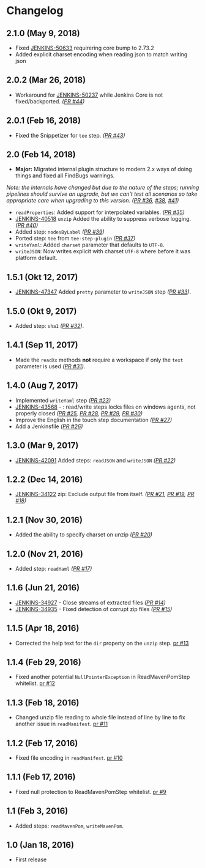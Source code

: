 # Changelog

## 2.1.0 (May 9, 2018)
* Fixed [JENKINS-50633](https://issues.jenkins-ci.org/browse/JENKINS-50633) requirering core bump to 2.73.2
* Added explicit charset encoding when reading json to match writing json

## 2.0.2 (Mar 26, 2018)
* Workaround for [JENKINS-50237](https://issues.jenkins-ci.org/browse/JENKINS-50237) while Jenkins Core is not fixed/backported. _([PR #44](https://github.com/jenkinsci/pipeline-utility-steps-plugin/pull/44))_

## 2.0.1 (Feb 16, 2018)
* Fixed the Snippetizer for `tee` step. _([PR #43](https://github.com/jenkinsci/pipeline-utility-steps-plugin/pull/43))_

## 2.0 (Feb 14, 2018)
* __Major:__ Migrated internal plugin structure to modern 2.x ways of doing things and fixed all FindBugs warnings.

_Note: the internals have changed but due to the nature of the steps; running pipelines should survive an upgrade, but we can't test all scenarios so take appropriate care when upgrading to this version._ _([PR #36](https://github.com/jenkinsci/pipeline-utility-steps-plugin/pull/36), [#38](https://github.com/jenkinsci/pipeline-utility-steps-plugin/pull/38), [#41](https://github.com/jenkinsci/pipeline-utility-steps-plugin/pull/41))_
* `readProperties`: Added support for interpolated variables. _([PR #35](https://github.com/jenkinsci/pipeline-utility-steps-plugin/pull/35))_
* [JENKINS-40518](https://issues.jenkins-ci.org/browse/JENKINS-40518) `unzip` Added the ability to suppress verbose logging. _([PR #40](https://github.com/jenkinsci/pipeline-utility-steps-plugin/pull/40))_
* Added step: `nodesByLabel` _([PR #39](https://github.com/jenkinsci/pipeline-utility-steps-plugin/pull/39))_
* Ported step: `tee` from `tee-step-plugin` _([PR #37](https://github.com/jenkinsci/pipeline-utility-steps-plugin/pull/37))_
* `writeYaml`: Added `charset` parameter that defaults to `UTF-8`.
* `writeJSON`: Now writes explicit with charset `UTF-8` where before it was platform default.

## 1.5.1 (Okt 12, 2017)
* [JENKINS-47347](https://issues.jenkins-ci.org/browse/JENKINS-47347) Added `pretty` parameter to `writeJSON` step _([PR #33](https://github.com/jenkinsci/pipeline-utility-steps-plugin/pull/33))_.

## 1.5.0 (Okt 9, 2017)
* Added step: `sha1` _([PR #32](https://github.com/jenkinsci/pipeline-utility-steps-plugin/pull/32))_.

## 1.4.1 (Sep 11, 2017)
* Made the `readXx` methods **not** require a workspace if only the `text` parameter is used _([PR #31](https://github.com/jenkinsci/pipeline-utility-steps-plugin/pull/31))_.

## 1.4.0 (Aug 7, 2017)
* Implemented `writeYaml` step _([PR #23](https://github.com/jenkinsci/pipeline-utility-steps-plugin/pull/23))_
* [JENKINS-43568](https://issues.jenkins-ci.org/browse/JENKINS-43568) - : read/write steps locks files on windows agents, not properly closed _([PR #25](https://github.com/jenkinsci/pipeline-utility-steps-plugin/pull/25), [PR #28](https://github.com/jenkinsci/pipeline-utility-steps-plugin/pull/28), [PR #29](https://github.com/jenkinsci/pipeline-utility-steps-plugin/pull/29), [PR #30](https://github.com/jenkinsci/pipeline-utility-steps-plugin/pull/30))_
* Improve the English in the touch step documentation _([PR #27](https://github.com/jenkinsci/pipeline-utility-steps-plugin/pull/27))_
* Add a Jenkinsfile _([PR #26](https://github.com/jenkinsci/pipeline-utility-steps-plugin/pull/26))_

## 1.3.0 (Mar 9, 2017)
* [JENKINS-42091](https://issues.jenkins-ci.org/browse/JENKINS-42091) Added steps: `readJSON` and `writeJSON` _([PR #22](https://github.com/jenkinsci/pipeline-utility-steps-plugin/pull/22))_

## 1.2.2 (Dec 14, 2016)
* [JENKINS-34122](https://issues.jenkins-ci.org/browse/JENKINS-34122) zip: Exclude output file from itself. _([PR #21](https://github.com/jenkinsci/pipeline-utility-steps-plugin/pull/21), [PR #19](https://github.com/jenkinsci/pipeline-utility-steps-plugin/pull/19), [PR #18](https://github.com/jenkinsci/pipeline-utility-steps-plugin/pull/18))_

## 1.2.1 (Nov 30, 2016)
* Added the ability to specify charset on unzip _([PR #20](https://github.com/jenkinsci/pipeline-utility-steps-plugin/pull/20))_

## 1.2.0 (Nov 21, 2016)
* Added step: `readYaml` _([PR #17](https://github.com/jenkinsci/pipeline-utility-steps-plugin/pull/17))_

## 1.1.6 (Jun 21, 2016)

* [JENKINS-34927](https://issues.jenkins-ci.org/browse/JENKINS-34927) - Close streams of extracted files _([PR #14](https://github.com/jenkinsci/pipeline-utility-steps-plugin/pull/14))_
* [JENKINS-34935](https://issues.jenkins-ci.org/browse/JENKINS-34935) - Fixed detection of corrupt zip files _([PR #15](https://github.com/jenkinsci/pipeline-utility-steps-plugin/pull/15))_

## 1.1.5 (Apr 18, 2016)
* Corrected the help text for the `dir` property on the `unzip` step. [pr #13](https://github.com/jenkinsci/pipeline-utility-steps-plugin/pull/13)

## 1.1.4 (Feb 29, 2016)
* Fixed another potential `NullPointerException` in ReadMavenPomStep whitelist. [pr #12](https://github.com/jenkinsci/pipeline-utility-steps-plugin/pull/12)

## 1.1.3 (Feb 18, 2016)
* Changed unzip file reading to whole file instead of line by line to fix another issue in `readManifest`. [pr #11](https://github.com/jenkinsci/pipeline-utility-steps-plugin/pull/11)

## 1.1.2 (Feb 17, 2016)
* Fixed file encoding in `readManifest`. [pr #10](https://github.com/jenkinsci/pipeline-utility-steps-plugin/pull/10)

## 1.1.1 (Feb 17, 2016)
* Fixed null protection to ReadMavenPomStep whitelist. [pr #9](https://github.com/jenkinsci/pipeline-utility-steps-plugin/pull/9)

## 1.1 (Feb 3, 2016)
* Added steps: `readMavenPom`, `writeMavenPom`.

## 1.0 (Jan 18, 2016)
* First release
